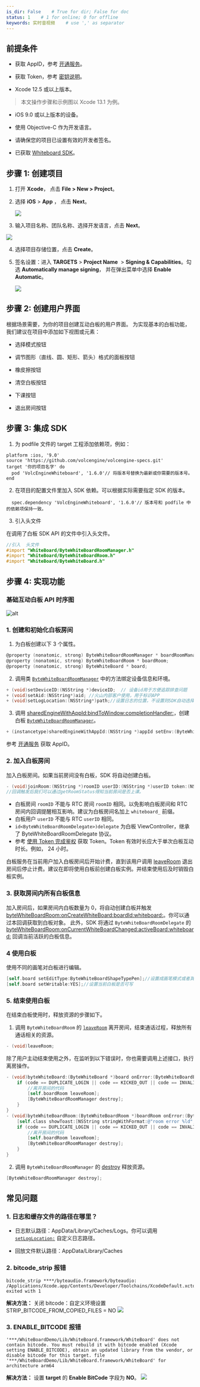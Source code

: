 ```yaml
---
is_dir: False    # True for dir; False for doc
status: 1    # 1 for online; 0 for offline
keywords: 实时音视频    # use ',' as separator
---
```


## 前提条件

- 获取 AppID，参考 [开通服务](69865)。 
	
- 获取 Token，参考 [密钥说明](70121)。

- Xcode 12.5 或以上版本。

> 本文操作步骤和示例图以 Xcode 13.1 为例。

- iOS 9.0 或以上版本的设备。
	
- 使用 Objective-C 作为开发语言。

- 请确保您的项目已设置有效的开发者签名。

- 已获取 [Whiteboard SDK](148386)。
	


## 步骤 1: 创建项目

1. 打开 **Xcode**， 点击 **File > New > Project**。
	
2. 选择 **iOS** > **App** ， 点击 **Next**。
	
	![](https://portal.volccdn.com/obj/volcfe/cloud-universal-doc/upload_d3d56cb764e4d4d769933ae5175285dd.jpg)
	

3. 输入项目名称、团队名称、选择开发语言，点击 **Next**。
	
![](https://portal.volccdn.com/obj/volcfe/cloud-universal-doc/upload_06c463e8f0e3022c72a5c8a281b3e540.jpg)

4. 选择项目存储位置，点击 **Create**。

5. 签名设置：进入 **TARGETS** > **Project Name**  > **Signing & Capabilities**。勾选 **Automatically manage signing**， 并在弹出菜单中选择 **Enable Automatic**。
	
	![](https://portal.volccdn.com/obj/volcfe/cloud-universal-doc/upload_f0a2c12d5d3ac7d0b86c8586060c506d.png)
	
## 步骤 2: 创建用户界面

根据场景需要，为你的项目创建互动白板的用户界面。
为实现基本的白板功能，我们建议在项目中添加如下视图或元素：
	
- 选择模式按钮
	
- 调节图形（直线、圆、矩形、箭头）格式的面板按钮

- 橡皮擦按钮
	
- 清空白板按钮

- 下课按钮

- 退出房间按钮

## 步骤 3: 集成 SDK

1. 为 podfile 文件的 target 工程添加依赖项，例如：
```
platform :ios, '9.0'
source 'https://github.com/volcengine/volcengine-specs.git'
target '你的项目名字' do
  pod 'VolcEngineWhiteboard', '1.6.0'// 将版本号替换为最新或你需要的版本号。
end
```
2. 在项目的配置文件里加入 SDK 依赖。可以根据实际需要指定 SDK 的版本。
```
  spec.dependency 'VolcEngineWhiteboard', '1.6.0'// 版本号和 podfile 中的依赖项保持一致。
```
	
3. 引入头文件

在调用了白板 SDK API 的文件中引入头文件。

```objectivec
//引入  头文件
#import "WhiteBoard/ByteWhiteBoardRoomManager.h"
#import "WhiteBoard/ByteWhiteBoardRoom.h"
#import "WhiteBoard/ByteWhiteBoard.h"
```

## 步骤 4: 实现功能

### 基础互动白板 API 时序图

![alt](https://portal.volccdn.com/obj/volcfe/cloud-universal-doc/upload_25625b4f34288647771f64ac0900974a.png)



### 1. 创建和初始化白板房间

1. 为白板创建以下 3 个属性。

```objectivec
@property (nonatomic, strong) ByteWhiteBoardRoomManager * boardRoomManager;
@property (nonatomic, strong) ByteWhiteBoardRoom * boardRoom;
@property (nonatomic, strong) ByteWhiteBoard * board;
```

2. 调用类 [`ByteWhiteBoardRoomManager`](131855#bytewhiteboardroommanager) 中的方法绑定设备信息和环境。


```objectivec
+ (void)setDeviceID:(NSString *)deviceID;  // 设备id用于方便追踪排查问题
+ (void)setAid:(NSString*)aid; //火山内部客户使用，用于标识APP
+ (void)setLogLocation:(NSString*)path;//设置日志的位置，不设置则SDK自动选择
``` 

3. 调用 [sharedEngineWithAppId:bindToWindow:completionHandler:](131855#ByteWhiteBoardRoomManager-sharedenginewithappid-bindtowindow-completionhandler)，创建白板 [`ByteWhiteBoardRoomManager`](131855#bytewhiteboardroommanager)。

```objectivec
+ (instancetype)sharedEngineWithAppId:(NSString *)appId setEnv:(ByteWhiteBoardEnv)env bindToWindow:(UIView *)view  completionHandler:(void (^)(void))block;
```
参考 [开通服务](69865) 获取 AppID。
### 2. 加入白板房间
加入白板房间。如果当前房间没有白板，SDK 将自动创建白板。 
	

```objectivec
- (void)joinRoom:(NSString *)roomID userID:(NSString *)userID token:(NSString*)token defalutBoard:(ByteWhiteBoardInfo *)boardInfo completionHandler:(void (^)(ByteWhiteBoardRoom *))block delegate:(id)delegate;
//回调触发后我们可以通过getRoomStatus得知当前房间是否上课。
```
- 白板房间 `roomID` 不能与 RTC 房间 `roomID` 相同。以免影响白板房间和 RTC 房间内回调提醒相互影响。建议为白板房间名加上 `whiteboard_` 前缀。
- 白板用户 `userID` 不能与 RTC `userID` 相同。
- `id<ByteWhiteBoardRoomDelegate>)delegate` 为白板 ViewController，继承了 ByteWhiteBoardRoomDelegate 协议。
- 参考 [使用 Token 完成鉴权](70121) 获取 Token。Token 有效时长应大于单次白板互动时长。例如， 24 小时。


白板服务在当前用户加入白板房间后开始计费，直到该用户调用 [leaveRoom](131855#ByteWhiteBoardRoom-leaveroom) 退出房间后停止计费。建议在即将使用白板前创建白板实例。并结束使用后及时销毁白板实例。

### 3. 获取房间内所有白板信息

加入房间后，如果房间内白板数量为 0，将自动创建白板并触发 [byteWhiteBoardRoom:onCreateWhiteBoard:boardId:whiteboard:](131856#ByteWhiteBoardRoomDelegate-bytewhiteboardroom-oncreatewhiteboard-boardid-whiteboard)。你可以通过本回调获取到白板对象。
此外，SDK 将通过 `ByteWhiteBoardRoomDelegate` 的 [byteWhiteBoardRoom:onCurrentWhiteBoardChanged:activeBoard:whiteboard:](131856#ByteWhiteBoardRoomDelegate-bytewhiteboardroom-oncurrentwhiteboardchanged-activeboard-whiteboard) 回调当前活跃的白板信息。
	
### 4 使用白板
使用不同的画笔对白板进行编辑。
```objectivec
[self.board setEditType:ByteWhiteBoardShapeTypePen];//设置成画笔模式或者其他
[self.board setWritable:YES];//设置当前白板是否可写
```

### 5. 结束使用白板

在结束白板使用时，释放资源的步骤如下。
1. 调用 `ByteWhiteBoardRoom` 的 [`leaveRoom`](131855#ByteWhiteBoardRoom-leaveroom) 离开房间，结束通话过程，释放所有通话相关的资源。

```objectivec
- (void)leaveRoom;
```

除了用户主动结束使用之外，在监听到以下错误时，你也需要调用上述接口，执行离房操作。
```objectivec
- (void)byteWhiteBoard:(ByteWhiteBoard *)board onError:(ByteWhiteBoardErrorCode)code message:(NSString *)message{
    if (code == DUPLICATE_LOGIN || code == KICKED_OUT || code == INVALID_TOKEN) {
        //离开房间的代码
        [self.boardRoom leaveRoom];
        [ByteWhiteBoardRoomManager destroy];
    }
}
- (void)byteWhiteBoardRoom:(ByteWhiteBoardRoom *)boardRoom onError:(ByteWhiteBoardErrorCode)code message:(NSString *)message {
    [self.class showToast:[NSString stringWithFormat:@"room error %ld",(long)code]];
    if (code == DUPLICATE_LOGIN || code == KICKED_OUT || code == INVALID_TOKEN) {
        //离开房间的代码
        [self.boardRoom leaveRoom];
        [ByteWhiteBoardRoomManager destroy];
    }
}
```
2. 调用 `ByteWhiteBoardRoomManager` 的 [destroy](131855#ByteWhiteBoardRoomManager-destroy) 释放资源。

```objectivec
[ByteWhiteBoardRoomManager destroy];
```

## 常见问题

### 1. 日志和缓存文件的路径在哪里？

- 日志默认路径：AppData/Library/Caches/Logs。你可以调用 [`setLogLocation:`](131855#setloglocation) 自定义日志路径。
	

- 回放文件默认路径：AppData/Library/Caches


### 2. bitcode_strip 报错
	

```
bitcode_strip ****/byteaudio.framework/byteaudio: /Applications/Xcode.app/Contents/Developer/Toolchains/XcodeDefault.xctoolchain/usr/bin/bitcode_strip exited with 1
```

**解决方法：** 
关闭 bitcode：自定义环境设置 STRIP_BITCODE_FROM_COPIED_FILES = NO
![](https://portal.volccdn.com/obj/volcfe/cloud-universal-doc/upload_e9968b2edde2276d63be7112aef05451.png)

### 3. ENABLE_BITCODE 报错
	
```
'***/WhiteBoardDemo/Lib/WhiteBoard.framework/WhiteBoard' does not contain bitcode. You must rebuild it with bitcode enabled (Xcode setting ENABLE_BITCODE), obtain an updated library from the vendor, or disable bitcode for this target. file '***/WhiteBoardDemo/Lib/WhiteBoard.framework/WhiteBoard' for architecture arm64
```

**解决方法：** 
设置 **target** 的 **Enable BitCode** 字段为 **NO**。
![](https://portal.volccdn.com/obj/volcfe/cloud-universal-doc/upload_65fa86bb70ba2998f218e62f0cf38f41.png)
